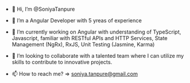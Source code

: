 - 👋 Hi, I’m @SoniyaTanpure
- 👀 I’m a Angular Developer with 5 yreas of experience
- 🌱 I’m currently working on Angular with understanding of TypeScript, Javascript, familiar with RESTful APIs and HTTP Services, State Management (NgRx), RxJS, Unit Testing (Jasmine, Karma) 

- 💞️ I’m looking to collaborate with a talented team where I can utilize my skills to contribute to innovative projects.
- 📫 How to reach me? => soniya.tanpure@gmail.com

<!---
SoniyaTanpure/SoniyaTanpure is a ✨ special ✨ repository because its `README.md` (this file) appears on your GitHub profile.
You can click the Preview link to take a look at your changes.
--->
